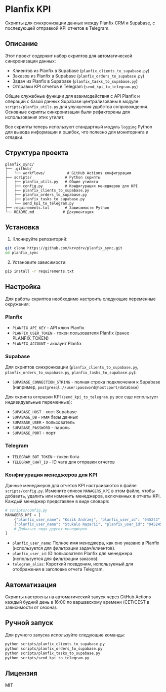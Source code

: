 # Planfix KPI

Скрипты для синхронизации данных между Planfix CRM и Supabase, с последующей отправкой KPI отчетов в Telegram.

## Описание

Этот проект содержит набор скриптов для автоматической синхронизации данных:
- Клиентов из Planfix в Supabase (`planfix_clients_to_supabase.py`)
- Заказов из Planfix в Supabase (`planfix_orders_to_supabase.py`)
- Задач из Planfix в Supabase (`planfix_tasks_to_supabase.py`)
- Отправки KPI отчетов в Telegram (`send_kpi_to_telegram.py`)

Общие служебные функции для взаимодействия с API Planfix и операций с базой данных Supabase централизованы в модуле `scripts/planfix_utils.py` для улучшения удобства сопровождения. Основные скрипты синхронизации были рефакторены для использования этих утилит.

Все скрипты теперь используют стандартный модуль `logging` Python для вывода информации и ошибок, что полезно для мониторинга и отладки.

## Структура проекта

```
planfix_sync/
├── .github/
│   └── workflows/          # GitHub Actions конфигурации
├── scripts/               # Python скрипты
│   ├── planfix_utils.py   # Общие утилиты
│   ├── config.py          # Конфигурация менеджеров для KPI
│   ├── planfix_clients_to_supabase.py
│   ├── planfix_orders_to_supabase.py
│   ├── planfix_tasks_to_supabase.py
│   └── send_kpi_to_telegram.py
├── requirements.txt       # Зависимости Python
└── README.md             # Документация
```

## Установка

1. Клонируйте репозиторий:
```bash
git clone https://github.com/krvzdrv/planfix_sync.git
cd planfix_sync
```

2. Установите зависимости:
```bash
pip install -r requirements.txt
```

## Настройка

Для работы скриптов необходимо настроить следующие переменные окружения:

### Planfix
- `PLANFIX_API_KEY` - API ключ Planfix
- `PLANFIX_USER_TOKEN` - токен пользователя Planfix (ранее PLANFIX_TOKEN)
- `PLANFIX_ACCOUNT` - аккаунт Planfix

### Supabase
Для скриптов синхронизации (`planfix_clients_to_supabase.py`, `planfix_orders_to_supabase.py`, `planfix_tasks_to_supabase.py`):
- `SUPABASE_CONNECTION_STRING` - полная строка подключения к Supabase (например, `postgresql://user:password@host:port/database`)

Для скрипта отправки KPI (`send_kpi_to_telegram.py` все еще использует индивидуальные переменные):
- `SUPABASE_HOST` - хост Supabase
- `SUPABASE_DB` - имя базы данных
- `SUPABASE_USER` - пользователь
- `SUPABASE_PASSWORD` - пароль
- `SUPABASE_PORT` - порт

### Telegram
- `TELEGRAM_BOT_TOKEN` - токен бота
- `TELEGRAM_CHAT_ID` - ID чата для отправки отчетов

### Конфигурация менеджеров для KPI

Данные менеджеров для отчетов KPI настраиваются в файле `scripts/config.py`. Измените список `MANAGERS_KPI` в этом файле, чтобы добавить, удалить или изменить менеджеров, включенных в отчеты KPI. Каждый менеджер представлен в виде словаря:

```python
# scripts/config.py
MANAGERS_KPI = [
    {"planfix_user_name": "Kozik Andrzej", "planfix_user_id": "945243", "telegram_alias": "Kozik"},
    {"planfix_user_name": "Stukalo Nazarii", "planfix_user_id": "945245", "telegram_alias": "Stukalo"},
    # Добавьте сюда других менеджеров
]
```
- `planfix_user_name`: Полное имя менеджера, как оно указано в Planfix (используется для фильтрации задач/клиентов).
- `planfix_user_id`: ID пользователя Planfix для менеджера (используется для фильтрации заказов).
- `telegram_alias`: Короткий псевдоним, используемый для отображения в заголовке отчета Telegram.

## Автоматизация

Скрипты настроены на автоматический запуск через GitHub Actions каждый будний день в 16:00 по варшавскому времени (CET/CEST в зависимости от сезона).

## Ручной запуск

Для ручного запуска используйте следующие команды:

```bash
python scripts/planfix_clients_to_supabase.py
python scripts/planfix_orders_to_supabase.py
python scripts/planfix_tasks_to_supabase.py
python scripts/send_kpi_to_telegram.py
```

## Лицензия

MIT
